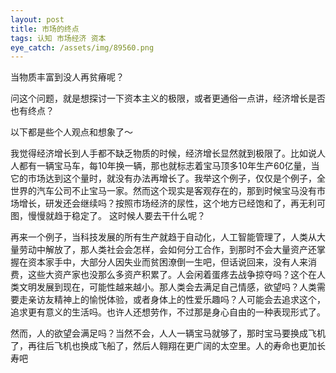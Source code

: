 ```yaml
---
layout: post
title: 市场的终点
tags: 认知 市场经济 资本
eye_catch: /assets/img/89560.png
---
```


当物质丰富到没人再贫瘠呢？

<!--more-->

问这个问题，就是想探讨一下资本主义的极限，或者更通俗一点讲，经济增长是否也有终点？

以下都是些个人观点和想象了～

我觉得经济增长到人手都不缺乏物质的时候，经济增长显然就到极限了。比如说人人都有一辆宝马车，每10年换一辆，那也就标志着宝马顶多10年生产60亿量，当它的市场达到这个量时，就没有办法再增长了。我举这个例子，仅仅是个例子，全世界的汽车公司不止宝马一家。然而这个现实是客观存在的，那到时候宝马没有市场增长，研发还会继续吗？按照市场经济的尿性，这个地方已经饱和了，再无利可图，慢慢就趋于稳定了。
这时候人要去干什么呢？

再来一个例子，当科技发展的所有生产就趋于自动化，人工智能管理了，人类从大量劳动中解放了，那人类社会会怎样，会如何分工合作，到那时不会大量资产还掌握在资本家手中，大部分人因失业而贫困潦倒一生吧，但话说回来，没有人来消费，这些大资产家也没那么多资产积累了。人会闲着蛋疼去战争掠夺吗？这个在人类文明发展到现在，可能性越来越小。那人类会去满足自己情感，欲望吗？人类需要走亲访友精神上的愉悦体验，或者身体上的性爱乐趣吗？人可能会去追求这个，追求更有意义的生活吗。也许人还想劳作，不过那是身心自由的一种表现形式了。

然而，人的欲望会满足吗？当然不会，人人一辆宝马就够了，那时宝马要换成飞机了，再往后飞机也换成飞船了，然后人翱翔在更广阔的太空里。人的寿命也更加长寿吧
